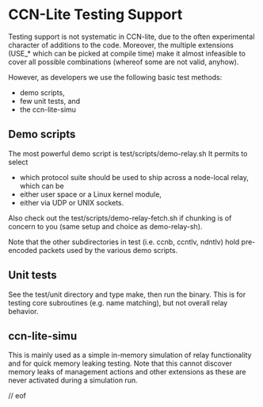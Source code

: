 # CCN-Lite Testing Support

Testing support is not systematic in CCN-lite, due to the often
experimental character of additions to the code. Moreover, the
multiple extensions (USE_* which can be picked at compile time) make
it almost infeasible to cover all possible combinations (whereof some
are not valid, anyhow).

However, as developers we use the following basic test methods:

* demo scripts,
* few unit tests, and
* the ccn-lite-simu

## Demo scripts

The most powerful demo script is test/scripts/demo-relay.sh It permits
to select

* which protocol suite should be used to ship across a node-local relay, which can be
* either user space or a Linux kernel module,
* either via UDP or UNIX sockets.

Also check out the test/scripts/demo-relay-fetch.sh if chunking is of
concern to you (same setup and choice as demo-relay-sh).

Note that the other subdirectories in test (i.e. ccnb, ccntlv, ndntlv) 
hold pre-encoded packets used by the various demo scripts.


## Unit tests

See the test/unit directory and type make, then run the binary. This
is for testing core subroutines (e.g. name matching), but not overall relay
behavior.

## ccn-lite-simu

This is mainly used as a simple in-memory simulation of relay
functionality and for quick memory leaking testing. Note that this
cannot discover memory leaks of management actions and other
extensions as these are never activated during a simulation run.

// eof
